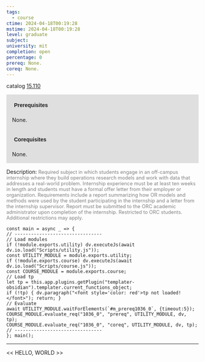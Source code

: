 ```yaml
---
tags:
  - course
ctime: 2024-04-18T00:19:28
mstime: 2024-04-18T00:19:28
level: graduate
subject: 
university: mit
completion: open
percentage: 0
prereq: None.
coreq: None.
---
```


catalog [15.110](http://student.mit.edu/catalog/m15a.html#15.110)

<span style="display: block; padding: 15px; background-color: rgb(100, 100, 100, 0.2);"><font id="m_prereq1036_0" style="display: block; font-family: Arial, sans-serif; font-weight: bold; padding: 5px">Prerequisites</font><br><span id="prereq1036_0">None.</span></span>
<span style="display: block; padding: 15px; background-color: rgb(100, 100, 100, 0.2);"><font id="m_coreq1036_0" style="display: block; font-family: Arial, sans-serif; font-weight: bold; padding: 5px">Corequisites</font><br><span id="coreq1036_0">None.</span></span>

<font style="">Description:</font>
<font style="color: grey; font-size: 0.8rem;">Required subject in which students engage in an off-campus internship where they build operations research models and work with data that addresses a real-world problem. Internship experience must be at least ten weeks in length and students must have a formal offer letter from their employer or organization. Requirements include a report summarizing how OR models and methods were used by the student participating in the internship and a letter from the internship supervisor. Report must be submitted to the ORC academic administrator upon completion of the internship. Restricted to ORC students. Additional restrictions may apply.</font>

```dataviewjs
const main = async _ => {
// --------------------------------
// Load modules
if (!module.exports.utility) dv.executeJs(await dv.io.load("Scripts/utility.js"));
const UTILITY_MODULE = module.exports.utility;
if (!module.exports.course) dv.executeJs(await dv.io.load("Scripts/course.js"));
const COURSE_MODULE = module.exports.course;
// Load tp
let tp = this.app.plugins.getPlugin("templater-obsidian").templater.current_functions_object;
if (!tp) { dv.paragraph("<font style='color: red'>tp not loaded!</font>"); return; }
// Evaluate
await UTILITY_MODULE.waitForElements(`#m_prereq1036_0`, {timeout:5});
COURSE_MODULE.evaluate_req("1036_0", "prereq", UTILITY_MODULE, dv, tp);
COURSE_MODULE.evaluate_req("1036_0", "coreq", UTILITY_MODULE, dv, tp);
// --------------------------------
}; main();
```

---

<< HELLO, WORLD >>

